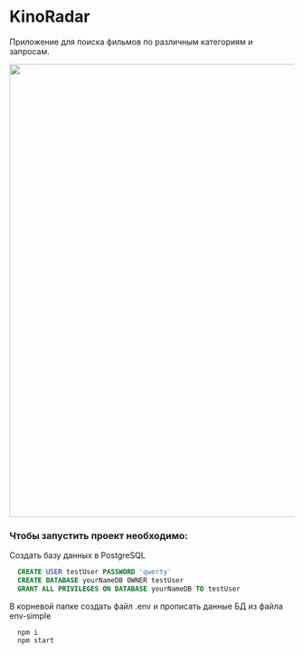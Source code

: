 # KinoRadar
Приложение для поиска фильмов по различным категориям и запросам.

<img src="https://i.imgur.com/Y0Zxlyi.gif" width="800px"/>

### Чтобы запустить проект необходимо: 

Cоздать базу данных в PostgreSQL

```sql
  CREATE USER testUser PASSWORD 'qwerty'
  CREATE DATABASE yourNameDB OWNER testUser
  GRANT ALL PRIVILEGES ON DATABASE yourNameDB TO testUser
```
В корневой папке cоздать файл .env и прописать данные БД из файла env-simple

```npm
  npm i 
  npm start
